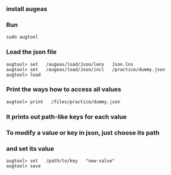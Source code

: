 ### install augeas


### Run
```
sudo augtool
```


### Load the json file
```
augtool> set   /augeas/load/Json/lens   Json.lns
augtool> set   /augeas/load/Json/incl   /practice/dummy.json
augtool> load
```


### Print the ways how to access all values
```
augtool> print   /files/practice/dummy.json
```
### It prints out path-like keys for each value


### To modify a value or key in json, just choose its path
### and set its value
```
augtool> set   /path/to/key   "new-value"
augtool> save
```
